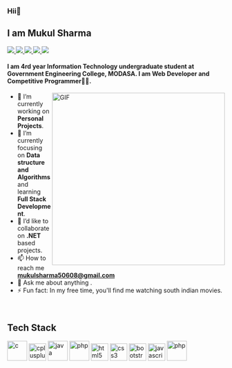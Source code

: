 <h3>Hii👋</h3>
<h2>I am Mukul Sharma</h2>

<a href="https://github.com/MUKULSHARMA2001">
  <img src="https://img.shields.io/badge/@mukul-30302f?style=flat&logo=github"/>
</a>
<a href="https://twitter.com/MukulSh09837400">
  <img src="https://img.shields.io/badge/@mukul-30302f?style=flat&logo=twitter"/>
</a>
<a href="https://www.linkedin.com/in/mukul-sharma-9a5a201aa">
  <img src="https://img.shields.io/badge/@mukul-30302f?style=flat&logo=linkedin"/>
</a>
<a href="https://instagram.com/m_u_k_u_l_sharma_">
  <img src="https://img.shields.io/badge/@mukul-30302f?style=flat&logo=instagram"/>
</a>
<a href="https://www.facebook.com/profile.php?id=100014587358737">
  <img src="https://img.shields.io/badge/@mukul-30302f?style=flat&logo=facebook"/>
</a>


#### I am 4rd year Information Technology undergraduate student at Government Engineering College, MODASA. I am Web Developer and Competitive Programmer👩‍💻.

<img align="right" alt="GIF" src="http://clipart-library.com/images/yTkre6E8c.gif" width="400px"/>

- 🔭 I’m currently working on **Personal Projects**. 
- 🌱 I’m currently focusing on **Data structure and Algorithms** and learning **Full Stack Development**.
- 👯 I’d like to collaborate on **.NET** based projects.
- 📫 How to reach me **mukulsharma50608@gmail.com**
- 💬 Ask me about anything .
- ⚡ Fun fact: In my free time, you'll find me watching south indian movies.

<br>
<h2 align="left">Tech Stack</h2>
<p align="left">
<img src="https://cdn.iconscout.com/icon/free/png-512/c-programming-569564.png" alt="c" width="46" height="46"/>
<img src="https://raw.githubusercontent.com/gilbarbara/logos/c122ccfcfdb15d9958a85696ff2460ac3b01f8ca/logos/c-plusplus.svg" alt="cplusplus" width="40" height="40"/>
<img src="https://miro.medium.com/max/700/1*iIXOmGDzrtTJmdwbn7cGMw.png" alt="java" width="46" height="46"/>     
<img src="https://vmssoftware.com/images/intro/product/php.svg" alt="php" width="46" height="46"/>   

 
<img src="https://raw.githubusercontent.com/gilbarbara/logos/c122ccfcfdb15d9958a85696ff2460ac3b01f8ca/logos/html-5.svg" alt="html5" width="40" height="40"/> 
<img src="https://raw.githubusercontent.com/gilbarbara/logos/c122ccfcfdb15d9958a85696ff2460ac3b01f8ca/logos/css-3.svg" alt="css3" width="40" height="40"/> 
<img src="https://raw.githubusercontent.com/gilbarbara/logos/c122ccfcfdb15d9958a85696ff2460ac3b01f8ca/logos/bootstrap.svg" alt="bootstrap" width="40" height="40"/>
<img src="https://raw.githubusercontent.com/gilbarbara/logos/c122ccfcfdb15d9958a85696ff2460ac3b01f8ca/logos/javascript.svg" alt="javascript" width="40" height="40"/> 
<img src="https://raw.githubusercontent.com/sumitc91/sumitc91.github.io/master/Blogs/23a73932-d77d-4bd4-b4ab-06ea4d5183d3_c-sharp-dotnet.jpg" alt="php" width="46" height="46"/>   

 

